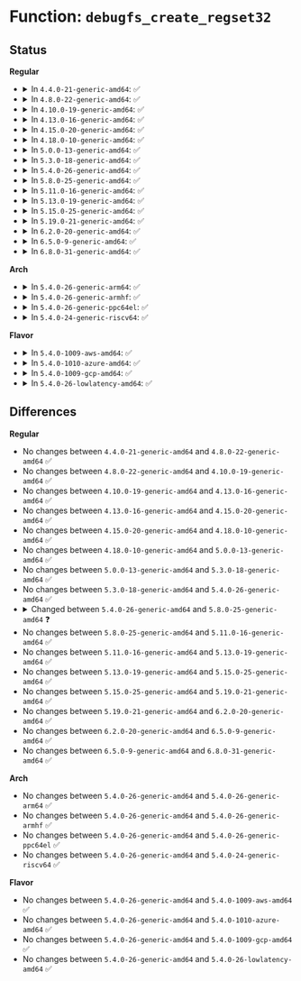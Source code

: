 # Function: <code>debugfs_create_regset32</code>

## Status
<b>Regular</b>
<ul>
<li>
<details>
<summary>In <code>4.4.0-21-generic-amd64</code>: ✅</summary>

```c
struct dentry * debugfs_create_regset32(const char * name, umode_t mode, struct dentry * parent, struct debugfs_regset32 * regset)
```

```json
{
  "name": "debugfs_create_regset32",
  "collision_type": "Unique Global",
  "inline_type": "No",
  "funcs": [
    {
      "addr": 18446744071582115680,
      "name": "debugfs_create_regset32",
      "external": true,
      "loc": "fs/debugfs/file.c:780",
      "file": "fs/debugfs/file.c",
      "inline": "seen, unknown",
      "caller_inline": [],
      "caller_func": [
        "drivers/usb/dwc2/debugfs.c:dwc2_debugfs_init"
      ]
    }
  ],
  "symbols": [
    {
      "addr": 18446744071582115680,
      "name": "debugfs_create_regset32",
      "section": ".text",
      "bind": "STB_GLOBAL",
      "size": 26
    }
  ]
}
```
</details>
</li>
<li>
<details>
<summary>In <code>4.8.0-22-generic-amd64</code>: ✅</summary>

```c
struct dentry * debugfs_create_regset32(const char * name, umode_t mode, struct dentry * parent, struct debugfs_regset32 * regset)
```

```json
{
  "name": "debugfs_create_regset32",
  "collision_type": "Unique Global",
  "inline_type": "No",
  "funcs": [
    {
      "addr": 18446744071582334384,
      "name": "debugfs_create_regset32",
      "external": true,
      "loc": "fs/debugfs/file.c:1085",
      "file": "fs/debugfs/file.c",
      "inline": "seen, unknown",
      "caller_inline": [],
      "caller_func": [
        "drivers/usb/dwc2/debugfs.c:dwc2_debugfs_init"
      ]
    }
  ],
  "symbols": [
    {
      "addr": 18446744071582334384,
      "name": "debugfs_create_regset32",
      "section": ".text",
      "bind": "STB_GLOBAL",
      "size": 26
    }
  ]
}
```
</details>
</li>
<li>
<details>
<summary>In <code>4.10.0-19-generic-amd64</code>: ✅</summary>

```c
struct dentry * debugfs_create_regset32(const char * name, umode_t mode, struct dentry * parent, struct debugfs_regset32 * regset)
```

```json
{
  "name": "debugfs_create_regset32",
  "collision_type": "Unique Global",
  "inline_type": "No",
  "funcs": [
    {
      "addr": 18446744071582425184,
      "name": "debugfs_create_regset32",
      "external": true,
      "loc": "fs/debugfs/file.c:1082",
      "file": "fs/debugfs/file.c",
      "inline": "seen, unknown",
      "caller_inline": [],
      "caller_func": [
        "drivers/usb/dwc2/debugfs.c:dwc2_debugfs_init"
      ]
    }
  ],
  "symbols": [
    {
      "addr": 18446744071582425184,
      "name": "debugfs_create_regset32",
      "section": ".text",
      "bind": "STB_GLOBAL",
      "size": 26
    }
  ]
}
```
</details>
</li>
<li>
<details>
<summary>In <code>4.13.0-16-generic-amd64</code>: ✅</summary>

```c
struct dentry * debugfs_create_regset32(const char * name, umode_t mode, struct dentry * parent, struct debugfs_regset32 * regset)
```

```json
{
  "name": "debugfs_create_regset32",
  "collision_type": "Unique Global",
  "inline_type": "No",
  "funcs": [
    {
      "addr": 18446744071582508752,
      "name": "debugfs_create_regset32",
      "external": true,
      "loc": "fs/debugfs/file.c:1082",
      "file": "fs/debugfs/file.c",
      "inline": "seen, unknown",
      "caller_inline": [],
      "caller_func": [
        "drivers/usb/dwc2/debugfs.c:dwc2_debugfs_init"
      ]
    }
  ],
  "symbols": [
    {
      "addr": 18446744071582508752,
      "name": "debugfs_create_regset32",
      "section": ".text",
      "bind": "STB_GLOBAL",
      "size": 26
    }
  ]
}
```
</details>
</li>
<li>
<details>
<summary>In <code>4.15.0-20-generic-amd64</code>: ✅</summary>

```c
struct dentry * debugfs_create_regset32(const char * name, umode_t mode, struct dentry * parent, struct debugfs_regset32 * regset)
```

```json
{
  "name": "debugfs_create_regset32",
  "collision_type": "Unique Global",
  "inline_type": "No",
  "funcs": [
    {
      "addr": 18446744071582659280,
      "name": "debugfs_create_regset32",
      "external": true,
      "loc": "fs/debugfs/file.c:1125",
      "file": "fs/debugfs/file.c",
      "inline": "seen, unknown",
      "caller_inline": [],
      "caller_func": [
        "drivers/usb/dwc2/debugfs.c:dwc2_debugfs_init",
        "drivers/usb/host/xhci-debugfs.c:xhci_debugfs_regset"
      ]
    }
  ],
  "symbols": [
    {
      "addr": 18446744071582659280,
      "name": "debugfs_create_regset32",
      "section": ".text",
      "bind": "STB_GLOBAL",
      "size": 26
    }
  ]
}
```
</details>
</li>
<li>
<details>
<summary>In <code>4.18.0-10-generic-amd64</code>: ✅</summary>

```c
struct dentry * debugfs_create_regset32(const char * name, umode_t mode, struct dentry * parent, struct debugfs_regset32 * regset)
```

```json
{
  "name": "debugfs_create_regset32",
  "collision_type": "Unique Global",
  "inline_type": "No",
  "funcs": [
    {
      "addr": 18446744071582852720,
      "name": "debugfs_create_regset32",
      "external": true,
      "loc": "fs/debugfs/file.c:1140",
      "file": "fs/debugfs/file.c",
      "inline": "seen, unknown",
      "caller_inline": [],
      "caller_func": [
        "drivers/usb/dwc2/debugfs.c:dwc2_debugfs_init",
        "drivers/usb/host/xhci-debugfs.c:xhci_debugfs_regset"
      ]
    }
  ],
  "symbols": [
    {
      "addr": 18446744071582852720,
      "name": "debugfs_create_regset32",
      "section": ".text",
      "bind": "STB_GLOBAL",
      "size": 26
    }
  ]
}
```
</details>
</li>
<li>
<details>
<summary>In <code>5.0.0-13-generic-amd64</code>: ✅</summary>

```c
struct dentry * debugfs_create_regset32(const char * name, umode_t mode, struct dentry * parent, struct debugfs_regset32 * regset)
```

```json
{
  "name": "debugfs_create_regset32",
  "collision_type": "Unique Global",
  "inline_type": "No",
  "funcs": [
    {
      "addr": 18446744071582960992,
      "name": "debugfs_create_regset32",
      "external": true,
      "loc": "fs/debugfs/file.c:1142",
      "file": "fs/debugfs/file.c",
      "inline": "seen, unknown",
      "caller_inline": [],
      "caller_func": [
        "drivers/usb/dwc2/debugfs.c:dwc2_debugfs_init",
        "drivers/usb/host/xhci-debugfs.c:xhci_debugfs_regset"
      ]
    }
  ],
  "symbols": [
    {
      "addr": 18446744071582960992,
      "name": "debugfs_create_regset32",
      "section": ".text",
      "bind": "STB_GLOBAL",
      "size": 26
    }
  ]
}
```
</details>
</li>
<li>
<details>
<summary>In <code>5.3.0-18-generic-amd64</code>: ✅</summary>

```c
struct dentry * debugfs_create_regset32(const char * name, umode_t mode, struct dentry * parent, struct debugfs_regset32 * regset)
```

```json
{
  "name": "debugfs_create_regset32",
  "collision_type": "Unique Global",
  "inline_type": "No",
  "funcs": [
    {
      "addr": 18446744071583141568,
      "name": "debugfs_create_regset32",
      "external": true,
      "loc": "fs/debugfs/file.c:1129",
      "file": "fs/debugfs/file.c",
      "inline": "seen, unknown",
      "caller_inline": [],
      "caller_func": [
        "drivers/usb/dwc2/debugfs.c:dwc2_debugfs_init",
        "drivers/usb/host/xhci-debugfs.c:xhci_debugfs_regset"
      ]
    }
  ],
  "symbols": [
    {
      "addr": 18446744071583141568,
      "name": "debugfs_create_regset32",
      "section": ".text",
      "bind": "STB_GLOBAL",
      "size": 26
    }
  ]
}
```
</details>
</li>
<li>
<details>
<summary>In <code>5.4.0-26-generic-amd64</code>: ✅</summary>

```c
struct dentry * debugfs_create_regset32(const char * name, umode_t mode, struct dentry * parent, struct debugfs_regset32 * regset)
```

```json
{
  "name": "debugfs_create_regset32",
  "collision_type": "Unique Global",
  "inline_type": "No",
  "funcs": [
    {
      "addr": 18446744071583247744,
      "name": "debugfs_create_regset32",
      "external": true,
      "loc": "fs/debugfs/file.c:1132",
      "file": "fs/debugfs/file.c",
      "inline": "seen, unknown",
      "caller_inline": [],
      "caller_func": [
        "drivers/usb/dwc2/debugfs.c:dwc2_debugfs_init",
        "drivers/usb/host/xhci-debugfs.c:xhci_debugfs_regset"
      ]
    }
  ],
  "symbols": [
    {
      "addr": 18446744071583247744,
      "name": "debugfs_create_regset32",
      "section": ".text",
      "bind": "STB_GLOBAL",
      "size": 26
    }
  ]
}
```
</details>
</li>
<li>
<details>
<summary>In <code>5.8.0-25-generic-amd64</code>: ✅</summary>

```c
void debugfs_create_regset32(const char * name, umode_t mode, struct dentry * parent, struct debugfs_regset32 * regset)
```

```json
{
  "name": "debugfs_create_regset32",
  "collision_type": "Unique Global",
  "inline_type": "No",
  "funcs": [
    {
      "addr": 18446744071583572848,
      "name": "debugfs_create_regset32",
      "external": true,
      "loc": "fs/debugfs/file.c:1103",
      "file": "fs/debugfs/file.c",
      "inline": "seen, unknown",
      "caller_inline": [],
      "caller_func": [
        "drivers/usb/dwc2/debugfs.c:dwc2_debugfs_init",
        "drivers/usb/host/xhci-debugfs.c:xhci_debugfs_regset"
      ]
    }
  ],
  "symbols": [
    {
      "addr": 18446744071583572848,
      "name": "debugfs_create_regset32",
      "section": ".text",
      "bind": "STB_GLOBAL",
      "size": 26
    }
  ]
}
```
</details>
</li>
<li>
<details>
<summary>In <code>5.11.0-16-generic-amd64</code>: ✅</summary>

```c
void debugfs_create_regset32(const char * name, umode_t mode, struct dentry * parent, struct debugfs_regset32 * regset)
```

```json
{
  "name": "debugfs_create_regset32",
  "collision_type": "Unique Global",
  "inline_type": "No",
  "funcs": [
    {
      "addr": 18446744071583693328,
      "name": "debugfs_create_regset32",
      "external": true,
      "loc": "fs/debugfs/file.c:1090",
      "file": "fs/debugfs/file.c",
      "inline": "seen, unknown",
      "caller_inline": [],
      "caller_func": [
        "drivers/usb/dwc2/debugfs.c:dwc2_debugfs_init",
        "drivers/usb/host/xhci-debugfs.c:xhci_debugfs_regset"
      ]
    }
  ],
  "symbols": [
    {
      "addr": 18446744071583693328,
      "name": "debugfs_create_regset32",
      "section": ".text",
      "bind": "STB_GLOBAL",
      "size": 26
    }
  ]
}
```
</details>
</li>
<li>
<details>
<summary>In <code>5.13.0-19-generic-amd64</code>: ✅</summary>

```c
void debugfs_create_regset32(const char * name, umode_t mode, struct dentry * parent, struct debugfs_regset32 * regset)
```

```json
{
  "name": "debugfs_create_regset32",
  "collision_type": "Unique Global",
  "inline_type": "No",
  "funcs": [
    {
      "addr": 18446744071583717904,
      "name": "debugfs_create_regset32",
      "external": true,
      "loc": "fs/debugfs/file.c:1180",
      "file": "fs/debugfs/file.c",
      "inline": "seen, unknown",
      "caller_inline": [],
      "caller_func": [
        "drivers/usb/dwc2/debugfs.c:dwc2_debugfs_init",
        "drivers/usb/host/xhci-debugfs.c:xhci_debugfs_regset"
      ]
    }
  ],
  "symbols": [
    {
      "addr": 18446744071583717904,
      "name": "debugfs_create_regset32",
      "section": ".text",
      "bind": "STB_GLOBAL",
      "size": 26
    }
  ]
}
```
</details>
</li>
<li>
<details>
<summary>In <code>5.15.0-25-generic-amd64</code>: ✅</summary>

```c
void debugfs_create_regset32(const char * name, umode_t mode, struct dentry * parent, struct debugfs_regset32 * regset)
```

```json
{
  "name": "debugfs_create_regset32",
  "collision_type": "Unique Global",
  "inline_type": "No",
  "funcs": [
    {
      "addr": 18446744071584078800,
      "name": "debugfs_create_regset32",
      "external": true,
      "loc": "fs/debugfs/file.c:1166",
      "file": "fs/debugfs/file.c",
      "inline": "seen, unknown",
      "caller_inline": [],
      "caller_func": [
        "drivers/usb/dwc2/debugfs.c:dwc2_debugfs_init",
        "drivers/usb/host/xhci-debugfs.c:xhci_debugfs_regset"
      ]
    }
  ],
  "symbols": [
    {
      "addr": 18446744071584078800,
      "name": "debugfs_create_regset32",
      "section": ".text",
      "bind": "STB_GLOBAL",
      "size": 26
    }
  ]
}
```
</details>
</li>
<li>
<details>
<summary>In <code>5.19.0-21-generic-amd64</code>: ✅</summary>

```c
void debugfs_create_regset32(const char * name, umode_t mode, struct dentry * parent, struct debugfs_regset32 * regset)
```

```json
{
  "name": "debugfs_create_regset32",
  "collision_type": "Unique Global",
  "inline_type": "No",
  "funcs": [
    {
      "addr": 18446744071584671584,
      "name": "debugfs_create_regset32",
      "external": true,
      "loc": "fs/debugfs/file.c:1166",
      "file": "fs/debugfs/file.c",
      "inline": "seen, unknown",
      "caller_inline": [],
      "caller_func": [
        "drivers/usb/dwc2/debugfs.c:dwc2_debugfs_init",
        "drivers/usb/host/xhci-debugfs.c:xhci_debugfs_regset"
      ]
    }
  ],
  "symbols": [
    {
      "addr": 18446744071584671584,
      "name": "debugfs_create_regset32",
      "section": ".text",
      "bind": "STB_GLOBAL",
      "size": 43
    }
  ]
}
```
</details>
</li>
<li>
<details>
<summary>In <code>6.2.0-20-generic-amd64</code>: ✅</summary>

```c
void debugfs_create_regset32(const char * name, umode_t mode, struct dentry * parent, struct debugfs_regset32 * regset)
```

```json
{
  "name": "debugfs_create_regset32",
  "collision_type": "Unique Global",
  "inline_type": "No",
  "funcs": [
    {
      "addr": 18446744071585355680,
      "name": "debugfs_create_regset32",
      "external": true,
      "loc": "fs/debugfs/file.c:1172",
      "file": "fs/debugfs/file.c",
      "inline": "seen, unknown",
      "caller_inline": [],
      "caller_func": [
        "drivers/usb/dwc2/debugfs.c:dwc2_debugfs_init",
        "drivers/usb/host/xhci-debugfs.c:xhci_debugfs_regset"
      ]
    }
  ],
  "symbols": [
    {
      "addr": 18446744071585355680,
      "name": "debugfs_create_regset32",
      "section": ".text",
      "bind": "STB_GLOBAL",
      "size": 43
    }
  ]
}
```
</details>
</li>
<li>
<details>
<summary>In <code>6.5.0-9-generic-amd64</code>: ✅</summary>

```c
void debugfs_create_regset32(const char * name, umode_t mode, struct dentry * parent, struct debugfs_regset32 * regset)
```

```json
{
  "name": "debugfs_create_regset32",
  "collision_type": "Unique Global",
  "inline_type": "No",
  "funcs": [
    {
      "addr": 18446744071585585840,
      "name": "debugfs_create_regset32",
      "external": true,
      "loc": "fs/debugfs/file.c:1164",
      "file": "fs/debugfs/file.c",
      "inline": "seen, unknown",
      "caller_inline": [],
      "caller_func": [
        "drivers/usb/dwc2/debugfs.c:dwc2_debugfs_init",
        "drivers/usb/host/xhci-debugfs.c:xhci_debugfs_regset"
      ]
    }
  ],
  "symbols": [
    {
      "addr": 18446744071585585840,
      "name": "debugfs_create_regset32",
      "section": ".text",
      "bind": "STB_GLOBAL",
      "size": 43
    }
  ]
}
```
</details>
</li>
<li>
<details>
<summary>In <code>6.8.0-31-generic-amd64</code>: ✅</summary>

```c
void debugfs_create_regset32(const char * name, umode_t mode, struct dentry * parent, struct debugfs_regset32 * regset)
```

```json
{
  "name": "debugfs_create_regset32",
  "collision_type": "Unique Global",
  "inline_type": "No",
  "funcs": [
    {
      "addr": 18446744071585825280,
      "name": "debugfs_create_regset32",
      "external": true,
      "loc": "fs/debugfs/file.c:1318",
      "file": "fs/debugfs/file.c",
      "inline": "seen, unknown",
      "caller_inline": [],
      "caller_func": [
        "drivers/usb/dwc2/debugfs.c:dwc2_debugfs_init",
        "drivers/usb/host/xhci-debugfs.c:xhci_debugfs_regset"
      ]
    }
  ],
  "symbols": [
    {
      "addr": 18446744071585825280,
      "name": "debugfs_create_regset32",
      "section": ".text",
      "bind": "STB_GLOBAL",
      "size": 43
    }
  ]
}
```
</details>
</li>
</ul>
<b>Arch</b>
<ul>
<li>
<details>
<summary>In <code>5.4.0-26-generic-arm64</code>: ✅</summary>

```c
struct dentry * debugfs_create_regset32(const char * name, umode_t mode, struct dentry * parent, struct debugfs_regset32 * regset)
```

```json
{
  "name": "debugfs_create_regset32",
  "collision_type": "Unique Global",
  "inline_type": "No",
  "funcs": [
    {
      "addr": 18446603336494974200,
      "name": "debugfs_create_regset32",
      "external": true,
      "loc": "fs/debugfs/file.c:1132",
      "file": "fs/debugfs/file.c",
      "inline": "seen, unknown",
      "caller_inline": [],
      "caller_func": [
        "drivers/clk/bcm/clk-bcm2835.c:bcm2835_debugfs_regset",
        "drivers/usb/dwc2/debugfs.c:dwc2_debugfs_init",
        "drivers/usb/host/xhci-debugfs.c:xhci_debugfs_regset"
      ]
    }
  ],
  "symbols": [
    {
      "addr": 18446603336494974200,
      "name": "debugfs_create_regset32",
      "section": ".text",
      "bind": "STB_GLOBAL",
      "size": 88
    }
  ]
}
```
</details>
</li>
<li>
<details>
<summary>In <code>5.4.0-26-generic-armhf</code>: ✅</summary>

```c
struct dentry * debugfs_create_regset32(const char * name, umode_t mode, struct dentry * parent, struct debugfs_regset32 * regset)
```

```json
{
  "name": "debugfs_create_regset32",
  "collision_type": "Unique Global",
  "inline_type": "No",
  "funcs": [
    {
      "addr": 3228379712,
      "name": "debugfs_create_regset32",
      "external": true,
      "loc": "fs/debugfs/file.c:1132",
      "file": "fs/debugfs/file.c",
      "inline": "seen, unknown",
      "caller_inline": [],
      "caller_func": [
        "drivers/usb/dwc2/debugfs.c:dwc2_debugfs_init",
        "drivers/usb/host/xhci-debugfs.c:xhci_debugfs_regset"
      ]
    }
  ],
  "symbols": [
    {
      "addr": 3228379712,
      "name": "debugfs_create_regset32",
      "section": ".text",
      "bind": "STB_GLOBAL",
      "size": 48
    }
  ]
}
```
</details>
</li>
<li>
<details>
<summary>In <code>5.4.0-26-generic-ppc64el</code>: ✅</summary>

```c
struct dentry * debugfs_create_regset32(const char * name, umode_t mode, struct dentry * parent, struct debugfs_regset32 * regset)
```

```json
{
  "name": "debugfs_create_regset32",
  "collision_type": "Unique Global",
  "inline_type": "No",
  "funcs": [
    {
      "addr": 13835058055288853968,
      "name": "debugfs_create_regset32",
      "external": true,
      "loc": "fs/debugfs/file.c:1132",
      "file": "fs/debugfs/file.c",
      "inline": "seen, unknown",
      "caller_inline": [],
      "caller_func": [
        "drivers/usb/dwc2/debugfs.c:dwc2_debugfs_init",
        "drivers/usb/host/xhci-debugfs.c:xhci_debugfs_regset"
      ]
    }
  ],
  "symbols": [
    {
      "addr": 13835058055288853968,
      "name": "debugfs_create_regset32",
      "section": ".text",
      "bind": "STB_GLOBAL",
      "size": 60
    }
  ]
}
```
</details>
</li>
<li>
<details>
<summary>In <code>5.4.0-24-generic-riscv64</code>: ✅</summary>

```c
struct dentry * debugfs_create_regset32(const char * name, umode_t mode, struct dentry * parent, struct debugfs_regset32 * regset)
```

```json
{
  "name": "debugfs_create_regset32",
  "collision_type": "Unique Global",
  "inline_type": "No",
  "funcs": [
    {
      "addr": 18446743936274274714,
      "name": "debugfs_create_regset32",
      "external": true,
      "loc": "fs/debugfs/file.c:1132",
      "file": "fs/debugfs/file.c",
      "inline": "seen, unknown",
      "caller_inline": [],
      "caller_func": [
        "drivers/usb/dwc2/debugfs.c:dwc2_debugfs_init",
        "drivers/usb/host/xhci-debugfs.c:xhci_debugfs_regset"
      ]
    }
  ],
  "symbols": [
    {
      "addr": 18446743936274274714,
      "name": "debugfs_create_regset32",
      "section": ".text",
      "bind": "STB_GLOBAL",
      "size": 74
    }
  ]
}
```
</details>
</li>
</ul>
<b>Flavor</b>
<ul>
<li>
<details>
<summary>In <code>5.4.0-1009-aws-amd64</code>: ✅</summary>

```c
struct dentry * debugfs_create_regset32(const char * name, umode_t mode, struct dentry * parent, struct debugfs_regset32 * regset)
```

```json
{
  "name": "debugfs_create_regset32",
  "collision_type": "Unique Global",
  "inline_type": "No",
  "funcs": [
    {
      "addr": 18446744071583216480,
      "name": "debugfs_create_regset32",
      "external": true,
      "loc": "fs/debugfs/file.c:1132",
      "file": "fs/debugfs/file.c",
      "inline": "seen, unknown",
      "caller_inline": [],
      "caller_func": [
        "drivers/usb/dwc2/debugfs.c:dwc2_debugfs_init",
        "drivers/usb/host/xhci-debugfs.c:xhci_debugfs_regset"
      ]
    }
  ],
  "symbols": [
    {
      "addr": 18446744071583216480,
      "name": "debugfs_create_regset32",
      "section": ".text",
      "bind": "STB_GLOBAL",
      "size": 26
    }
  ]
}
```
</details>
</li>
<li>
<details>
<summary>In <code>5.4.0-1010-azure-amd64</code>: ✅</summary>

```c
struct dentry * debugfs_create_regset32(const char * name, umode_t mode, struct dentry * parent, struct debugfs_regset32 * regset)
```

```json
{
  "name": "debugfs_create_regset32",
  "collision_type": "Unique Global",
  "inline_type": "No",
  "funcs": [
    {
      "addr": 18446744071583153632,
      "name": "debugfs_create_regset32",
      "external": true,
      "loc": "fs/debugfs/file.c:1132",
      "file": "fs/debugfs/file.c",
      "inline": "seen, unknown",
      "caller_inline": [],
      "caller_func": [
        "drivers/usb/host/xhci-debugfs.c:xhci_debugfs_regset"
      ]
    }
  ],
  "symbols": [
    {
      "addr": 18446744071583153632,
      "name": "debugfs_create_regset32",
      "section": ".text",
      "bind": "STB_GLOBAL",
      "size": 26
    }
  ]
}
```
</details>
</li>
<li>
<details>
<summary>In <code>5.4.0-1009-gcp-amd64</code>: ✅</summary>

```c
struct dentry * debugfs_create_regset32(const char * name, umode_t mode, struct dentry * parent, struct debugfs_regset32 * regset)
```

```json
{
  "name": "debugfs_create_regset32",
  "collision_type": "Unique Global",
  "inline_type": "No",
  "funcs": [
    {
      "addr": 18446744071583200512,
      "name": "debugfs_create_regset32",
      "external": true,
      "loc": "fs/debugfs/file.c:1132",
      "file": "fs/debugfs/file.c",
      "inline": "seen, unknown",
      "caller_inline": [],
      "caller_func": [
        "drivers/usb/dwc2/debugfs.c:dwc2_debugfs_init",
        "drivers/usb/host/xhci-debugfs.c:xhci_debugfs_regset"
      ]
    }
  ],
  "symbols": [
    {
      "addr": 18446744071583200512,
      "name": "debugfs_create_regset32",
      "section": ".text",
      "bind": "STB_GLOBAL",
      "size": 26
    }
  ]
}
```
</details>
</li>
<li>
<details>
<summary>In <code>5.4.0-26-lowlatency-amd64</code>: ✅</summary>

```c
struct dentry * debugfs_create_regset32(const char * name, umode_t mode, struct dentry * parent, struct debugfs_regset32 * regset)
```

```json
{
  "name": "debugfs_create_regset32",
  "collision_type": "Unique Global",
  "inline_type": "No",
  "funcs": [
    {
      "addr": 18446744071583294400,
      "name": "debugfs_create_regset32",
      "external": true,
      "loc": "fs/debugfs/file.c:1132",
      "file": "fs/debugfs/file.c",
      "inline": "seen, unknown",
      "caller_inline": [],
      "caller_func": [
        "drivers/usb/dwc2/debugfs.c:dwc2_debugfs_init",
        "drivers/usb/host/xhci-debugfs.c:xhci_debugfs_regset"
      ]
    }
  ],
  "symbols": [
    {
      "addr": 18446744071583294400,
      "name": "debugfs_create_regset32",
      "section": ".text",
      "bind": "STB_GLOBAL",
      "size": 26
    }
  ]
}
```
</details>
</li>
</ul>

## Differences
<b>Regular</b>
<ul>
<li>
No changes between <code>4.4.0-21-generic-amd64</code> and <code>4.8.0-22-generic-amd64</code> ✅
</li>
<li>
No changes between <code>4.8.0-22-generic-amd64</code> and <code>4.10.0-19-generic-amd64</code> ✅
</li>
<li>
No changes between <code>4.10.0-19-generic-amd64</code> and <code>4.13.0-16-generic-amd64</code> ✅
</li>
<li>
No changes between <code>4.13.0-16-generic-amd64</code> and <code>4.15.0-20-generic-amd64</code> ✅
</li>
<li>
No changes between <code>4.15.0-20-generic-amd64</code> and <code>4.18.0-10-generic-amd64</code> ✅
</li>
<li>
No changes between <code>4.18.0-10-generic-amd64</code> and <code>5.0.0-13-generic-amd64</code> ✅
</li>
<li>
No changes between <code>5.0.0-13-generic-amd64</code> and <code>5.3.0-18-generic-amd64</code> ✅
</li>
<li>
No changes between <code>5.3.0-18-generic-amd64</code> and <code>5.4.0-26-generic-amd64</code> ✅
</li>
<li>
<details>
<summary>Changed between <code>5.4.0-26-generic-amd64</code> and <code>5.8.0-25-generic-amd64</code> ❓</summary>
<ul>
<li>
<b>Return type changed. </b>
<code>struct dentry *</code> ➡️ <code>void</code>
</li>
</ul>
</details>
</li>
<li>
No changes between <code>5.8.0-25-generic-amd64</code> and <code>5.11.0-16-generic-amd64</code> ✅
</li>
<li>
No changes between <code>5.11.0-16-generic-amd64</code> and <code>5.13.0-19-generic-amd64</code> ✅
</li>
<li>
No changes between <code>5.13.0-19-generic-amd64</code> and <code>5.15.0-25-generic-amd64</code> ✅
</li>
<li>
No changes between <code>5.15.0-25-generic-amd64</code> and <code>5.19.0-21-generic-amd64</code> ✅
</li>
<li>
No changes between <code>5.19.0-21-generic-amd64</code> and <code>6.2.0-20-generic-amd64</code> ✅
</li>
<li>
No changes between <code>6.2.0-20-generic-amd64</code> and <code>6.5.0-9-generic-amd64</code> ✅
</li>
<li>
No changes between <code>6.5.0-9-generic-amd64</code> and <code>6.8.0-31-generic-amd64</code> ✅
</li>
</ul>
<b>Arch</b>
<ul>
<li>
No changes between <code>5.4.0-26-generic-amd64</code> and <code>5.4.0-26-generic-arm64</code> ✅
</li>
<li>
No changes between <code>5.4.0-26-generic-amd64</code> and <code>5.4.0-26-generic-armhf</code> ✅
</li>
<li>
No changes between <code>5.4.0-26-generic-amd64</code> and <code>5.4.0-26-generic-ppc64el</code> ✅
</li>
<li>
No changes between <code>5.4.0-26-generic-amd64</code> and <code>5.4.0-24-generic-riscv64</code> ✅
</li>
</ul>
<b>Flavor</b>
<ul>
<li>
No changes between <code>5.4.0-26-generic-amd64</code> and <code>5.4.0-1009-aws-amd64</code> ✅
</li>
<li>
No changes between <code>5.4.0-26-generic-amd64</code> and <code>5.4.0-1010-azure-amd64</code> ✅
</li>
<li>
No changes between <code>5.4.0-26-generic-amd64</code> and <code>5.4.0-1009-gcp-amd64</code> ✅
</li>
<li>
No changes between <code>5.4.0-26-generic-amd64</code> and <code>5.4.0-26-lowlatency-amd64</code> ✅
</li>
</ul>
